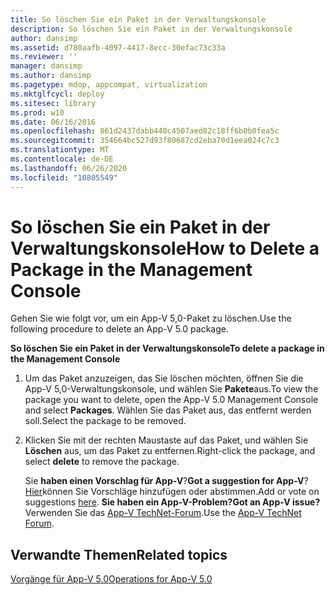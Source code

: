 ```yaml
---
title: So löschen Sie ein Paket in der Verwaltungskonsole
description: So löschen Sie ein Paket in der Verwaltungskonsole
author: dansimp
ms.assetid: d780aafb-4097-4417-8ecc-30efac73c33a
ms.reviewer: ''
manager: dansimp
ms.author: dansimp
ms.pagetype: mdop, appcompat, virtualization
ms.mktglfcycl: deploy
ms.sitesec: library
ms.prod: w10
ms.date: 06/16/2016
ms.openlocfilehash: 861d2437dabb440c4507aed82c18ff6b0b0fea5c
ms.sourcegitcommit: 354664bc527d93f80687cd2eba70d1eea024c7c3
ms.translationtype: MT
ms.contentlocale: de-DE
ms.lasthandoff: 06/26/2020
ms.locfileid: "10805549"
---
```

# <span data-ttu-id="91808-103">So löschen Sie ein Paket in der Verwaltungskonsole</span><span class="sxs-lookup"><span data-stu-id="91808-103">How to Delete a Package in the Management Console</span></span>


<span data-ttu-id="91808-104">Gehen Sie wie folgt vor, um ein App-V 5,0-Paket zu löschen.</span><span class="sxs-lookup"><span data-stu-id="91808-104">Use the following procedure to delete an App-V 5.0 package.</span></span>

**<span data-ttu-id="91808-105">So löschen Sie ein Paket in der Verwaltungskonsole</span><span class="sxs-lookup"><span data-stu-id="91808-105">To delete a package in the Management Console</span></span>**

1.  <span data-ttu-id="91808-106">Um das Paket anzuzeigen, das Sie löschen möchten, öffnen Sie die App-V 5,0-Verwaltungskonsole, und wählen Sie **Pakete**aus.</span><span class="sxs-lookup"><span data-stu-id="91808-106">To view the package you want to delete, open the App-V 5.0 Management Console and select **Packages**.</span></span> <span data-ttu-id="91808-107">Wählen Sie das Paket aus, das entfernt werden soll.</span><span class="sxs-lookup"><span data-stu-id="91808-107">Select the package to be removed.</span></span>

2.  <span data-ttu-id="91808-108">Klicken Sie mit der rechten Maustaste auf das Paket, und wählen Sie **Löschen** aus, um das Paket zu entfernen.</span><span class="sxs-lookup"><span data-stu-id="91808-108">Right-click the package, and select **delete** to remove the package.</span></span>

    <span data-ttu-id="91808-109">Sie **haben einen Vorschlag für App-V**?</span><span class="sxs-lookup"><span data-stu-id="91808-109">**Got a suggestion for App-V**?</span></span> <span data-ttu-id="91808-110">[Hier](http://appv.uservoice.com/forums/280448-microsoft-application-virtualization)können Sie Vorschläge hinzufügen oder abstimmen.</span><span class="sxs-lookup"><span data-stu-id="91808-110">Add or vote on suggestions [here](http://appv.uservoice.com/forums/280448-microsoft-application-virtualization).</span></span> **<span data-ttu-id="91808-111">Sie haben ein App-V-Problem?</span><span class="sxs-lookup"><span data-stu-id="91808-111">Got an App-V issue?</span></span>** <span data-ttu-id="91808-112">Verwenden Sie das [App-V TechNet-Forum](https://social.technet.microsoft.com/Forums/home?forum=mdopappv).</span><span class="sxs-lookup"><span data-stu-id="91808-112">Use the [App-V TechNet Forum](https://social.technet.microsoft.com/Forums/home?forum=mdopappv).</span></span>

## <span data-ttu-id="91808-113">Verwandte Themen</span><span class="sxs-lookup"><span data-stu-id="91808-113">Related topics</span></span>


[<span data-ttu-id="91808-114">Vorgänge für App-V 5.0</span><span class="sxs-lookup"><span data-stu-id="91808-114">Operations for App-V 5.0</span></span>](operations-for-app-v-50.md)

 

 






